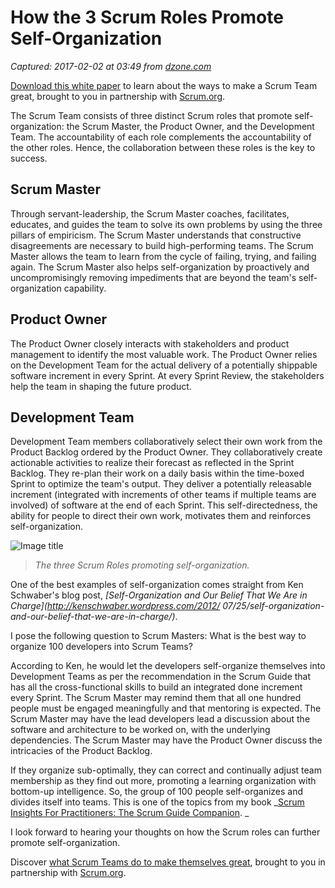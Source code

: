 # How the 3 Scrum Roles Promote Self-Organization

_Captured: 2017-02-02 at 03:49 from [dzone.com](https://dzone.com/articles/how-do-the-3-scrum-roles-promote-self-organization?edition=267881&utm_source=Daily%20Digest&utm_medium=email&utm_campaign=dd%202017-02-01)_

[Download this white paper](https://dzone.com/go?i=150025&u=https%3A%2F%2Fwww.scrum.org%2FAbout%2FAll-Articles%2FarticleType%2FArticleView%2FarticleId%2F1029%2FCharacteristics-of-a-Great-Scrum-Team%3Futm_source%3DDZone%26utm_medium%3DArticle%26utm_campaign%3DGreatScrumTeam) to learn about the ways to make a Scrum Team great, brought to you in partnership with [Scrum.org](https://dzone.com/go?i=150025&u=https%3A%2F%2Fwww.scrum.org%2FAbout%2FAll-Articles%2FarticleType%2FArticleView%2FarticleId%2F1029%2FCharacteristics-of-a-Great-Scrum-Team%3Futm_source%3DDZone%26utm_medium%3DArticle%26utm_campaign%3DGreatScrumTeam).

The Scrum Team consists of three distinct Scrum roles that promote self-organization: the Scrum Master, the Product Owner, and the Development Team. The accountability of each role complements the accountability of the other roles. Hence, the collaboration between these roles is the key to success.

## **Scrum Master**

Through servant-leadership, the Scrum Master coaches, facilitates, educates, and guides the team to solve its own problems by using the three pillars of empiricism. The Scrum Master understands that constructive disagreements are necessary to build high-performing teams. The Scrum Master allows the team to learn from the cycle of failing, trying, and failing again. The Scrum Master also helps self-organization by proactively and uncompromisingly removing impediments that are beyond the team's self-organization capability.

## **Product Owner**

The Product Owner closely interacts with stakeholders and product management to identify the most valuable work. The Product Owner relies on the Development Team for the actual delivery of a potentially shippable software increment in every Sprint. At every Sprint Review, the stakeholders help the team in shaping the future product.

## **Development Team**

Development Team members collaboratively select their own work from the Product Backlog ordered by the Product Owner. They collaboratively create actionable activities to realize their forecast as reflected in the Sprint Backlog. They re-plan their work on a daily basis within the time-boxed Sprint to optimize the team's output. They deliver a potentially releasable increment (integrated with increments of other teams if multiple teams are involved) of software at the end of each Sprint. This self-directedness, the ability for people to direct their own work, motivates them and reinforces self-organization.

![Image title](https://dzone.com/storage/temp/4152072-screen-shot-2017-01-27-at-125130-pm.png)

> _The three Scrum Roles promoting self-organization._

One of the best examples of self-organization comes straight from Ken Schwaber's blog post, _[Self-Organization and Our Belief That We Are in Charge](http://kenschwaber.wordpress.com/2012/ 07/25/self-organization-and-our-belief-that-we-are-in-charge/)_.

I pose the following question to Scrum Masters: What is the best way to organize 100 developers into Scrum Teams?

According to Ken, he would let the developers self-organize themselves into Development Teams as per the recommendation in the Scrum Guide that has all the cross-functional skills to build an integrated done increment every Sprint. The Scrum Master may remind them that all one hundred people must be engaged meaningfully and that mentoring is expected. The Scrum Master may have the lead developers lead a discussion about the software and architecture to be worked on, with the underlying dependencies. The Scrum Master may have the Product Owner discuss the intricacies of the Product Backlog.

If they organize sub-optimally, they can correct and continually adjust team membership as they find out more, promoting a learning organization with bottom-up intelligence. So, the group of 100 people self-organizes and divides itself into teams. This is one of the topics from my book _[Scrum Insights For Practitioners: The Scrum Guide Companion](http://www.amazon.com/dp/0692807179). _

I look forward to hearing your thoughts on how the Scrum roles can further promote self-organization.

Discover [what Scrum Teams do to make themselves great](https://dzone.com/go?i=150024&u=https%3A%2F%2Fwww.scrum.org%2FAbout%2FAll-Articles%2FarticleType%2FArticleView%2FarticleId%2F1029%2FCharacteristics-of-a-Great-Scrum-Team%3Futm_source%3DDZone%26utm_medium%3DArticle%26utm_campaign%3DGreatScrumTeam), brought to you in partnership with [Scrum.org](https://dzone.com/go?i=150024&u=https%3A%2F%2Fwww.scrum.org%2FAbout%2FAll-Articles%2FarticleType%2FArticleView%2FarticleId%2F1029%2FCharacteristics-of-a-Great-Scrum-Team%3Futm_source%3DDZone%26utm_medium%3DArticle%26utm_campaign%3DGreatScrumTeam).
